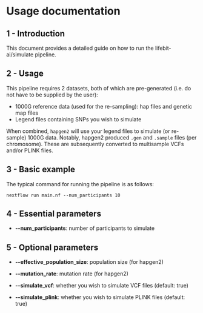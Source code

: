# Usage documentation

## 1 - Introduction

This document provides a detailed guide on how to run the lifebit-ai/simulate pipeline.

## 2 - Usage

This pipeline requires 2 datasets, both of which are pre-generated (i.e. do not have to be supplied by the user):
- 1000G reference data (used for the re-sampling): hap files and genetic map files
- Legend files containing SNPs you wish to simulate

When combined, `hapgen2` will use your legend files to simulate (or re-sample) 1000G data.
Notably, hapgen2 produced `.gen` and `.sample` files (per chromosome). These are subsequently converted to multisample VCFs and/or PLINK files.

## 3 - Basic example

The typical command for running the pipeline is as follows:

```
nextflow run main.nf --num_participants 10
```

## 4 - Essential parameters

- **--num_participants**: number of participants to simulate

## 5 - Optional parameters

- **--effective_population_size**: population size (for hapgen2)
  
- **--mutation_rate**: mutation rate (for hapgen2)

- **--simulate_vcf**: whether you wish to simulate VCF files (default: true)

- **--simulate_plink**: whether you wish to simulate PLINK files (default: true)



